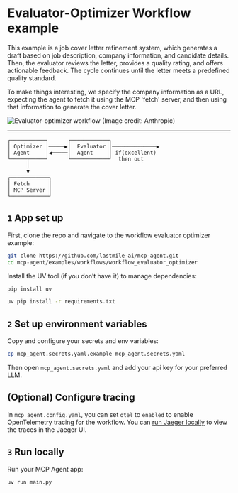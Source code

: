 # Evaluator-Optimizer Workflow example

This example is a job cover letter refinement system, which generates a draft based on job description, company information, and candidate details. Then, the evaluator reviews the letter, provides a quality rating, and offers actionable feedback. The cycle continues until the letter meets a predefined quality standard.

To make things interesting, we specify the company information as a URL, expecting the agent to fetch it using the MCP 'fetch' server, and then using that information to generate the cover letter.

![Evaluator-optimizer workflow (Image credit: Anthropic)](https://www.anthropic.com/_next/image?url=https%3A%2F%2Fwww-cdn.anthropic.com%2Fimages%2F4zrzovbb%2Fwebsite%2F14f51e6406ccb29e695da48b17017e899a6119c7-2401x1000.png&w=3840&q=75)

---

```plaintext
┌───────────┐      ┌────────────┐
│ Optimizer │─────▶│  Evaluator │──────────────▶
│ Agent     │◀─────│  Agent     │ if(excellent)
└─────┬─────┘      └────────────┘  then out
      │
      ▼
┌────────────┐
│ Fetch      │
│ MCP Server │
└────────────┘
```

## `1` App set up

First, clone the repo and navigate to the workflow evaluator optimizer example:

```bash
git clone https://github.com/lastmile-ai/mcp-agent.git
cd mcp-agent/examples/workflows/workflow_evaluator_optimizer
```

Install the UV tool (if you don’t have it) to manage dependencies:

```bash
pip install uv

uv pip install -r requirements.txt
```

## `2` Set up environment variables

Copy and configure your secrets and env variables:

```bash
cp mcp_agent.secrets.yaml.example mcp_agent.secrets.yaml
```

Then open `mcp_agent.secrets.yaml` and add your api key for your preferred LLM.

## (Optional) Configure tracing

In `mcp_agent.config.yaml`, you can set `otel` to `enabled` to enable OpenTelemetry tracing for the workflow.
You can [run Jaeger locally](https://www.jaegertracing.io/docs/2.5/getting-started/) to view the traces in the Jaeger UI.

## `3` Run locally

Run your MCP Agent app:

```bash
uv run main.py
```
